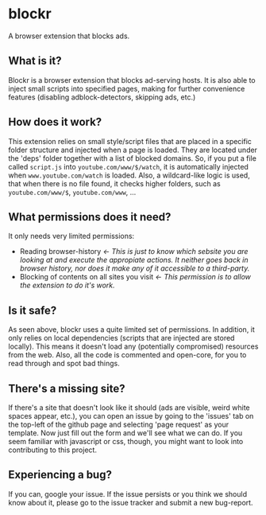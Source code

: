 # blockr
A browser extension that blocks ads.

## What is it?
Blockr is a browser extension that blocks ad-serving hosts. It is also able to inject small scripts into specified pages, making for further convenience features (disabling adblock-detectors, skipping ads, etc.)


## How does it work?
This extension relies on small style/script files that are placed in a specific folder structure and injected when a page is loaded. They are located under the 'deps' folder together with a list of blocked domains. So, if you put a file called `script.js` into `youtube.com/www/$/watch`, it is automatically injected when `www.youtube.com/watch` is loaded. Also, a wildcard-like logic is used, that when there is no file found, it checks higher folders, such as `youtube.com/www/$`, `youtube.com/www`, ...

## What permissions does it need?
It only needs very limited permissions:
* Reading browser-history   _<- This is just to know which sebsite you are looking at and execute the appropiate actions. It neither goes back in browser history, nor does it make any of it accessible to a third-party._
* Blocking of contents on all sites you visit    _<- This permission is to allow the extension to do it's work._

## Is it safe?
As seen above, blockr uses a quite limited set of permissions. In addition, it only relies on local dependencies (scripts that are injected are stored locally). This means it doesn't load any (potentially compromised) resources from the web. Also, all the code is commented and open-core, for you to read through and spot bad things.

## There's a missing site?
If there's a site that doesn't look like it should (ads are visible, weird white spaces appear, etc.), you can open an issue by going to the 'issues' tab on the top-left of the github page and selecting 'page request' as your template. Now just fill out the form and we'll see what we can do. If you seem familiar with javascript or css, though, you might want to look into contributing to this project.

## Experiencing a bug?
If you can, google your issue. If the issue persists or you think we should know about it, please go to the issue tracker and submit a new bug-report.